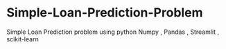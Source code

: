 # Simple-Loan-Prediction-Problem
Simple Loan Prediction problem using python Numpy , Pandas  , Streamlit , scikit-learn
